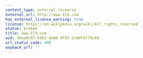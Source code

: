 ```yaml
---
content_type: external-resource
external_url: http://www.kld.com
has_external_license_warning: true
license: https://en.wikipedia.org/wiki/All_rights_reserved
status: broken
title: www.kld.com
uid: 48ea8c87-b962-4e86-9f07-2c0df6f79c69
url_status_code: 400
wayback_url: ''
---
```


